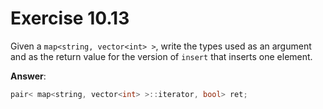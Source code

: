 # Exercise 10.13

Given a `map<string, vector<int> >`, write the types used as an argument and as the return value for the version of `insert` that inserts one element.

**Answer**:

```cpp
pair< map<string, vector<int> >::iterator, bool> ret;
```